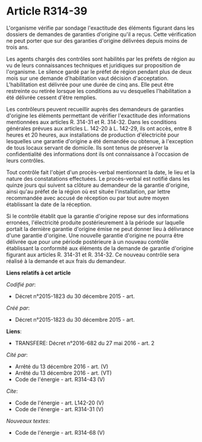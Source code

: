 # Article R314-39

L'organisme vérifie par sondage l'exactitude des éléments figurant dans les dossiers de demandes de garanties d'origine qu'il
a reçus. Cette vérification ne peut porter que sur des garanties d'origine délivrées depuis moins de trois ans. 

Les agents chargés des contrôles sont habilités par les préfets de région au vu de leurs connaissances techniques et
juridiques sur proposition de l'organisme. Le silence gardé par le préfet de région pendant plus de deux mois sur une demande
d'habilitation vaut décision d'acceptation. L'habilitation est délivrée pour une durée de cinq ans. Elle peut être restreinte
ou retirée lorsque les conditions au vu desquelles l'habilitation a été délivrée cessent d'être remplies. 

Les contrôleurs peuvent recueillir auprès des demandeurs de garanties d'origine les éléments permettant de vérifier
l'exactitude des informations mentionnées aux articles R. 314-31 et R. 314-32. Dans les conditions générales prévues aux
articles L. 142-20 à L. 142-29, ils ont accès, entre 8 heures et 20 heures, aux installations de production d'électricité
pour lesquelles une garantie d'origine a été demandée ou obtenue, à l'exception de tous locaux servant de domicile. Ils sont
tenus de préserver la confidentialité des informations dont ils ont connaissance à l'occasion de leurs contrôles. 

Tout contrôle fait l'objet d'un procès-verbal mentionnant la date, le lieu et la nature des constatations effectuées. Le
procès-verbal est notifié dans les quinze jours qui suivent sa clôture au demandeur de la garantie d'origine, ainsi qu'au
préfet de la région où est située l'installation, par lettre recommandée avec accusé de réception ou par tout autre moyen
établissant la date de la réception. 

Si le contrôle établit que la garantie d'origine repose sur des informations erronées, l'électricité produite postérieurement
à la période sur laquelle portait la dernière garantie d'origine émise ne peut donner lieu à délivrance d'une garantie
d'origine. Une nouvelle garantie d'origine ne pourra être délivrée que pour une période postérieure à un nouveau contrôle
établissant la conformité aux éléments de la demande de garantie d'origine figurant aux articles R. 314-31 et R. 314-32. Ce
nouveau contrôle sera réalisé à la demande et aux frais du demandeur.

**Liens relatifs à cet article**

_Codifié par_:

  - Décret n°2015-1823 du 30 décembre 2015 - art.

_Créé par_:

  - Décret n°2015-1823 du 30 décembre 2015 - art.

**Liens**:

  - TRANSFERE: Décret n°2016-682 du 27 mai 2016 - art. 2

_Cité par_:

  - Arrêté du 13 décembre 2016 - art. (V)
  - Arrêté du 13 décembre 2016 - art. (VT)
  - Code de l'énergie - art. R314-43 (V)

_Cite_:

  - Code de l'énergie - art. L142-20 (V)
  - Code de l'énergie - art. R314-31 (V)

_Nouveaux textes_:

  - Code de l'énergie - art. R314-68 (V)
